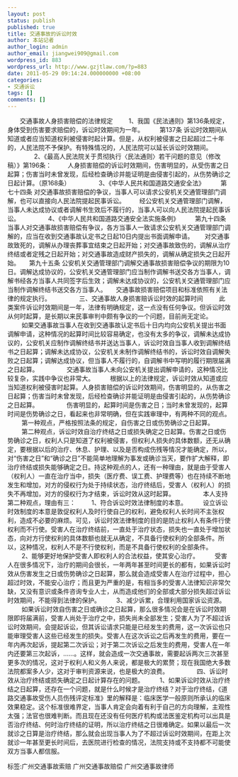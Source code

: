 ```yaml
---
layout: post
status: publish
published: true
title: 交通事故的诉讼时效
author: 本站记者
author_login: admin
author_email: jiangwei909@gmail.com
wordpress_id: 883
wordpress_url: http://www.gzjtlaw.com/?p=883
date: 2011-05-29 09:14:24.000000000 +08:00
categories:
- 交通诉讼
tags: []
comments: []
---
```

　　交通事故人身损害赔偿的法律规定 　　 1、我国《民法通则》第136条规定，身体受到伤害要求赔偿的，诉讼时效期间为一年。 　　 第137条 诉讼时效期间从知道或者应当知道权利被侵害时起计算。但是，从权利被侵害之日起超过二十年的，人民法院不予保护。有特殊情况的，人民法院可以延长诉讼时效期间。 　　　　 2、《最高人民法院关于贯彻执行〈民法通则〉若干问题的意见（修改稿）》第196条： 　　 人身损害赔偿的诉讼时效期间，伤害明显的，从受伤害之日起算；伤害当时未曾发现，后经检查确诊并能证明是由侵害引起的，从伤势确诊之日起计算。（原168条） 　　　　 3、《中华人民共和国道路交通安全法》 　　 第七十四条 对交通事故损害赔偿的争议，当事人可以请求公安机关交通管理部门调解，也可以直接向人民法院提起民事诉讼。 　　经公安机关交通管理部门调解，当事人未达成协议或者调解书生效后不履行的，当事人可以向人民法院提起民事诉讼。 　　　　 4、《中华人民共和国道路交通安全法实施条例》 　　 第九十四条 当事人对交通事故损害赔偿有争议，各方当事人一致请求公安机关交通管理部门调解的，应当在收到交通事故认定书之日起10日内提出书面调解申请。　　 对交通事故致死的，调解从办理丧葬事宜结束之日起开始；对交通事故致伤的，调解从治疗终结或者定残之日起开始；对交通事故造成财产损失的，调解从确定损失之日起开始。　　第九十五条 公安机关交通管理部门调解交通事故损害赔偿争议的期限为10日。调解达成协议的，公安机关交通管理部门应当制作调解书送交各方当事人，调解书经各方当事人共同签字后生效；调解未达成协议的，公安机关交通管理部门应当制作调解终结书送交各方当事人。　　交通事故损害赔偿项目和标准依照有关法律的规定执行。 　　　　 三、交通事故人身损害赔诉讼时效的起算时间 　　 此类案件诉讼时效期间是一年，法律有明确规定，这一点没有任何争议。但诉讼时效从何时起算，是长期以来民事审判中颇有争议的一个问题，目前尚无定论。 　　 如果交通事故当事人在收到交通事故认定书后十日内均向公安机关提出书面调解申请，这种情况的起算时间比较容易确定，也没有太多的争议，调解未达成协议的，公安机关应制作调解终结书并送达当事人，诉讼时效自当事人收到调解终结书之日起算；调解未达成协议，公安机关未制作调解终结书的，诉讼时效自调解失败之日起算；调解达成协议，但当事人不履行的，自调解书中写明的履行期限届满之日起算。 　　　　 交通事故当事人未向公安机关提出调解申请的，这种情况比较复杂，实践中争议也非常大。 　　 根据以上的法律规定，诉讼时效从知道或应当知道权利被侵害时起算。人身损害赔偿的诉讼时效期间，伤害明显的，从伤害之日起算；伤害当时未曾发现，后经检查确诊并能证明是由侵害引起的，从伤势确诊之日起算。 　　　　 伤害明显的，起算时间是伤害之日；当时未曾发现的，起算时间是伤势确诊之日，看起来也非常明确，但在实践审理中，有两种不同的观点。 　　 第一种观点，严格按照法条的规定，自伤害之日或伤势确诊之日起算。 　　 第二种观点，诉讼时效自治疗终结之日或损失确定之日起算。伤害之日或伤势确诊之日，权利人只是知道了权利被侵害，但权利人损失的具体数额，还无从确定，要根据以后的治疗、休息、护理、以及是否构成伤残等情况才能确定，所以，对&ldquo;伤害之日&rdquo;和&ldquo;确诊之日&rdquo;不能简单地理解为事发或确诊当天，要作扩大解释，即治疗终结或损失能够确定之日。持这种观点的人，还有一种理由，就是由于受害人（权利人）一直在治疗当中，损失（医疗费、误工费、护理费等）也在持续不断地发生和增加，对方的侵权行为处于持续状态，治疗终结后，受害人（权利人）的损失不再增加，对方的侵权行为才结束，诉讼时效从这时起算。 　　　　 本人支持第二种观点，理由有三： 　　 1、符合诉讼时效法律制度的本意。 　　 设立诉讼时效制度的本意是敦促权利人及时行使自己的权利，避免权利人长时间不主张权利，造成不必要的麻烦。可见，诉讼时效法律制度的目的是防止权利人有条件行使权利而不行使。受害人在治疗终结前，一直处于治疗状态，损失也一直处于增加状态，向对方行使权利的具体数额也就无从确定，不具备行使权利的全部条件。所以，这种情况，权利人不是不行使权利，而是不具备行使权利的全部条件。 　　 2、能够更好地保护受害人即权利人的合法权益，使其安心治疗。 　　 受害人在很多情况下，治疗的期间会很长，一年两年甚至时间更长的都有，如果诉讼时效从伤害发生之日或伤势确诊之日起算，那么就会造成受害人在治疗过程中，担心超过时效，不能安心治疗；而且更为严重的是，有相当多的受害人法律知识非常欠缺，又没有意识或条件咨询专业人士，从而造成他们的全部或大部分损失超过诉讼时效期间，不能得到法律的保护。 　　 3、减少诉累，合理利用国家诉讼资源。 　　 如果诉讼时效自伤害之日或确诊之日起算，那么很多情况会是在诉讼时效期限即将届满前，受害人尚处于治疗之中，损失尚未全部发生；受害人为了不超过诉讼时效期间，会提起诉讼，但其诉讼请求只能是已经发生的费用，这一次诉讼也只能审理受害人这些已经发生的损失。受害人在这次诉讼之后再发生的费用，要在一年内再次起诉，提起第二次诉讼；对于第二次诉讼之后发生的费用，受害人在一年内还要第三次起诉，&hellip;&hellip;。这样，就会造成一次交通事故，需要起诉两次三次甚至更多次的情况，这对于权利人和义务人来说，都是极大的累赘；现在我国绝大多数法院都案多人少，这对于审判资源来说，也是极大的浪费。 　　　　 四、诉讼时效从治疗终结或损失确定之日起计算存在的问题。 　　 1、如果诉讼时效从治疗终结之日起算，还存在一个问题，就是什么时候才是治疗终结？对于治疗终结，《道路交通事故受伤人员伤残评定标准》里的解释是：临床医学一般原则所承认的临床效果稳定。这个标准很难界定，当事人肯定会向着有利于自己的方向理解，主观性太强；法官也很难判断。而且现在还没有任何医疗机构或法医鉴定机构可以出具是否治疗终结、何时治疗终结的证明，所以治疗终结之日很难确定。如果以最后一次就诊之日算是治疗终结，那么就会出现当事人为了不超过诉讼时效期间，在距上次就诊一年甚至更长时间后，去医院进行检查的情况，法院支持或不支持都不可能使双方当事人都信服。 标签:广州交通事故索赔 广州交通事故赔偿 广州交通事故律师
